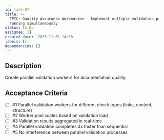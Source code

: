 ```yaml
---
id: task-97
title: >-
  EPIC: Quality Assurance Automation - Implement multiple validation processes
  running simultaneously
status: To Do
assignee: []
created_date: '2025-11-01 14:50'
labels: []
dependencies: []
---
```


## Description

<!-- SECTION:DESCRIPTION:BEGIN -->
Create parallel validation workers for documentation quality.
<!-- SECTION:DESCRIPTION:END -->

## Acceptance Criteria
<!-- AC:BEGIN -->
- [ ] #1 Parallel validation workers for different check types (links, content, structure)
- [ ] #2 Worker pool scales based on validation load
- [ ] #3 Validation results aggregated in real-time
- [ ] #4 Parallel validation completes 4x faster than sequential
- [ ] #5 No interference between parallel validation processes
<!-- AC:END -->
